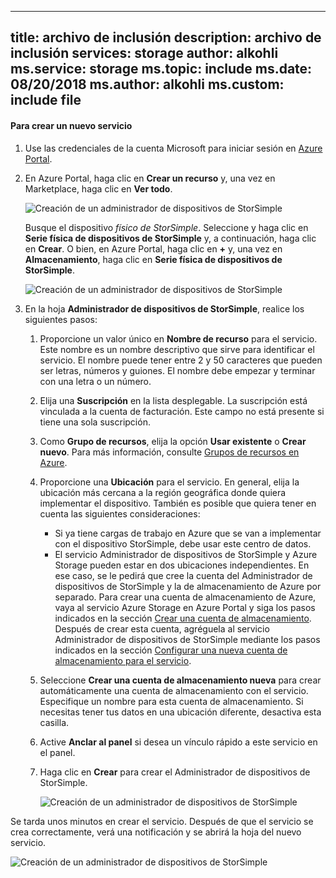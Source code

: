 <!--author=alkohli last changed:02/10/2017-->

---
title: archivo de inclusión
description: archivo de inclusión
services: storage
author: alkohli
ms.service: storage
ms.topic: include
ms.date: 08/20/2018
ms.author: alkohli
ms.custom: include file
---

#### <a name="to-create-a-new-service"></a>Para crear un nuevo servicio

1. Use las credenciales de la cuenta Microsoft para iniciar sesión en [Azure Portal](https://portal.azure.com/).

2. En Azure Portal, haga clic en **Crear un recurso** y, una vez en Marketplace, haga clic en **Ver todo**.

    ![Creación de un administrador de dispositivos de StorSimple](./media/storsimple-8000-create-new-service/createssdevman1.png)

    Busque el dispositivo _físico de StorSimple_. Seleccione y haga clic en **Serie física de dispositivos de StorSimple** y, a continuación, haga clic en **Crear**. O bien, en Azure Portal, haga clic en **+** y, una vez en **Almacenamiento**, haga clic en **Serie física de dispositivos de StorSimple**.

    ![Creación de un administrador de dispositivos de StorSimple](./media/storsimple-8000-create-new-service/createssdevman11.png)

3. En la hoja **Administrador de dispositivos de StorSimple**, realice los siguientes pasos:
   
   1. Proporcione un valor único en **Nombre de recurso** para el servicio. Este nombre es un nombre descriptivo que sirve para identificar el servicio. El nombre puede tener entre 2 y 50 caracteres que pueden ser letras, números y guiones. El nombre debe empezar y terminar con una letra o un número.

   2. Elija una **Suscripción** en la lista desplegable. La suscripción está vinculada a la cuenta de facturación. Este campo no está presente si tiene una sola suscripción.

   3. Como **Grupo de recursos**, elija la opción **Usar existente** o **Crear nuevo**. Para más información, consulte [Grupos de recursos en Azure](https://azure.microsoft.com/documentation/articles/virtual-machines-windows-infrastructure-resource-groups-guidelines/).
   
   4. Proporcione una **Ubicación** para el servicio. En general, elija la ubicación más cercana a la región geográfica donde quiera implementar el dispositivo. También es posible que quiera tener en cuenta las siguientes consideraciones: 
      
      * Si ya tiene cargas de trabajo en Azure que se van a implementar con el dispositivo StorSimple, debe usar este centro de datos.
      * El servicio Administrador de dispositivos de StorSimple y Azure Storage pueden estar en dos ubicaciones independientes. En ese caso, se le pedirá que cree la cuenta del Administrador de dispositivos de StorSimple y la de almacenamiento de Azure por separado. Para crear una cuenta de almacenamiento de Azure, vaya al servicio Azure Storage en Azure Portal y siga los pasos indicados en la sección [Crear una cuenta de almacenamiento](../articles/storage/common/storage-quickstart-create-account.md). Después de crear esta cuenta, agréguela al servicio Administrador de dispositivos de StorSimple mediante los pasos indicados en la sección [Configurar una nueva cuenta de almacenamiento para el servicio](../articles/storsimple/storsimple-8000-deployment-walkthrough-u2.md#configure-a-new-storage-account-for-the-service).

   5. Seleccione **Crear una cuenta de almacenamiento nueva** para crear automáticamente una cuenta de almacenamiento con el servicio. Especifique un nombre para esta cuenta de almacenamiento. Si necesitas tener tus datos en una ubicación diferente, desactiva esta casilla.

   6. Active **Anclar al panel** si desea un vínculo rápido a este servicio en el panel.
      
   7. Haga clic en **Crear** para crear el Administrador de dispositivos de StorSimple.

       ![Creación de un administrador de dispositivos de StorSimple](./media/storsimple-8000-create-new-service/createssdevman2.png)
   
Se tarda unos minutos en crear el servicio. Después de que el servicio se crea correctamente, verá una notificación y se abrirá la hoja del nuevo servicio.
   
![Creación de un administrador de dispositivos de StorSimple](./media/storsimple-8000-create-new-service/createssdevman5.png)


